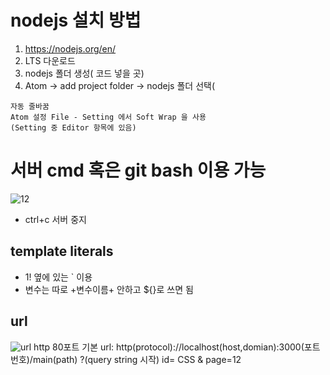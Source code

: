 # nodejs 설치 방법
1. https://nodejs.org/en/
2. LTS 다운로드
3. nodejs 폴더 생성( 코드 넣을 곳)
4. Atom -> add project folder -> nodejs 폴더 선택(
```
자동 줄바꿈
Atom 설정 File - Setting 에서 Soft Wrap 을 사용
(Setting 중 Editor 항목에 있음)

```
# 서버 cmd 혹은 git bash 이용 가능

![12](https://user-images.githubusercontent.com/70589857/107457781-0b131b00-6b96-11eb-8c10-cd858c349816.PNG)

- ctrl+c 서버 중지

## template literals
- 1! 옆에 있는 ` 이용
- 변수는 따로 +변수이름+ 안하고 ${}로 쓰면 됨 

## url
![url](https://user-images.githubusercontent.com/70589857/107476826-fba5c900-6bb9-11eb-8e1e-0cca070fbe81.PNG)
http 80포트 기본
url: http(protocol)://localhost(host,domian):3000(포트번호)/main(path) ?(query string 시작) id= CSS & page=12 
